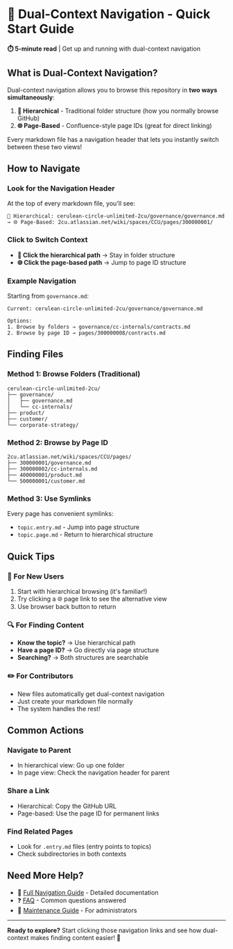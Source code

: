 # 🚀 Dual-Context Navigation - Quick Start Guide

**⏱️ 5-minute read** | Get up and running with dual-context navigation

## What is Dual-Context Navigation?

Dual-context navigation allows you to browse this repository in **two ways simultaneously**:

1. **📁 Hierarchical** - Traditional folder structure (how you normally browse GitHub)
2. **🌐 Page-Based** - Confluence-style page IDs (great for direct linking)

Every markdown file has a navigation header that lets you instantly switch between these two views!

## How to Navigate

### Look for the Navigation Header

At the top of every markdown file, you'll see:

```
📁 Hierarchical: cerulean-circle-unlimited-2cu/governance/governance.md → 🌐 Page-Based: 2cu.atlassian.net/wiki/spaces/CCU/pages/300000001/
```

### Click to Switch Context

- **📁 Click the hierarchical path** → Stay in folder structure
- **🌐 Click the page-based path** → Jump to page ID structure

### Example Navigation

Starting from `governance.md`:

```
Current: cerulean-circle-unlimited-2cu/governance/governance.md

Options:
1. Browse by folders → governance/cc-internals/contracts.md
2. Browse by page ID → pages/300000008/contracts.md
```

## Finding Files

### Method 1: Browse Folders (Traditional)
```
cerulean-circle-unlimited-2cu/
├── governance/
│   ├── governance.md
│   └── cc-internals/
├── product/
├── customer/
└── corporate-strategy/
```

### Method 2: Browse by Page ID
```
2cu.atlassian.net/wiki/spaces/CCU/pages/
├── 300000001/governance.md
├── 300000002/cc-internals.md
├── 400000001/product.md
└── 500000001/customer.md
```

### Method 3: Use Symlinks
Every page has convenient symlinks:
- `topic.entry.md` - Jump into page structure
- `topic.page.md` - Return to hierarchical structure

## Quick Tips

### 🎯 For New Users
1. Start with hierarchical browsing (it's familiar!)
2. Try clicking a 🌐 page link to see the alternative view
3. Use browser back button to return

### 🔍 For Finding Content
- **Know the topic?** → Use hierarchical path
- **Have a page ID?** → Go directly via page structure
- **Searching?** → Both structures are searchable

### ✏️ For Contributors
- New files automatically get dual-context navigation
- Just create your markdown file normally
- The system handles the rest!

## Common Actions

### Navigate to Parent
- In hierarchical view: Go up one folder
- In page view: Check the navigation header for parent

### Share a Link
- Hierarchical: Copy the GitHub URL
- Page-based: Use the page ID for permanent links

### Find Related Pages
- Look for `.entry.md` files (entry points to topics)
- Check subdirectories in both contexts

## Need More Help?

- 📖 [Full Navigation Guide](./dual-context-navigation-guide.md) - Detailed documentation
- ❓ [FAQ](./dual-context-faq.md) - Common questions answered
- 🔧 [Maintenance Guide](./dual-context-maintenance.md) - For administrators

---

**Ready to explore?** Start clicking those navigation links and see how dual-context makes finding content easier! 🚀